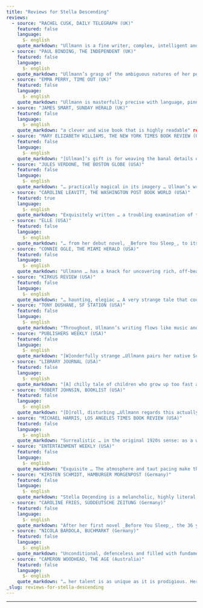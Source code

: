 ```yaml
---
title: "Reviews for Stella Descending"
reviews:
  - source: "RACHEL CUSK, DAILY TELEGRAPH (UK)"
    featured: false
    language:
      $- english
    quote_markdown: "Ullmann is a fine writer, complex, intelligent and scrupulous. The drama of private life, and of the here and now, continues to require voices such as hers." reviews:
  - source: "PAUL BINDING, THE INDEPENDENT (UK)"
    featured: false
    language:
      $- english
    quote_markdown: "Ullmann’s grasp of the ambiguous natures of her people and her understanding of their background is admirably strong. The governing metaphor of the fall, and of the density in those two seconds, is at once poetic and intellectually satisfying … she has a keenness of ear and eye, and a sharpness of mind, that is all her own." reviews:
  - source: "EMMA PERRY, TIME OUT (UK)"
    featured: false
    language:
      $- english
    quote_markdown: "Ullmann is masterfully precise with language, pinning a wealth of detail in a simple phrase" reviews:
  - source: "JAMES SMART, SUNDAY HERALD (UK)"
    featured: false
    language:
      $- english
    quote_markdown: "a clever and wise book that is highly readable" reviews:
  - source: "MARY ELIZABETH WILLIAMS, THE NEW YORK TIMES BOOK REVIEW (USA)"
    featured: false
    language:
      $- english
    quote_markdown: "[Ullman]’s gift is for weaving the banal details of love, career and family with the mystic world of dreams and ghosts into one seamless fabric … The hypnotic allure of the story adds to the reader’s eagerness to return to Stella and share the enigma of her final flight." reviews:
  - source: "JULES VERDONE, THE BOSTON GLOBE (USA)"
    featured: false
    language:
      $- english
    quote_markdown: "… practically magical in its imagery … Ullman’s writing is sparse but not dry, sober without being humorless …The picture of Stella falling … as the novel folds and unfolds, is one that won’t go away anytime soon." reviews:
  - source: "CAROLINE LEAVITT, THE WASHINGTON POST BOOK WORLD (USA)"
    featured: true
    language:
      $- english
    quote_markdown: "Exquisitely written … a troubling examination of the ways that love can be as much of a balancing act as being poised on the edge of a rooftop, desperately hoping to avoid the inescapable fall." reviews:
  - source: "ELLE (USA)"
    featured: false
    language:
      $- english
    quote_markdown: "… from her debut novel, _Before You Sleep_, to its weird and wonderful follow-up, _Stella Descending_, Ullmann has effortlessly established herself a disctinct literary voice … A haunting decontruxtion of the mystery genre, offering no easy answers, but loads of eerie atmosphere. In short, a total original" reviews:
  - source: "CONNIE OGLE, THE MIAMI HERALD (USA)"
    featured: false
    language:
      $- english
    quote_markdown: "Ullmann … has a knack for uncovering rich, off-beat details that lend this disturbing story a breath of black humor" reviews:
  - source: "KIRKUS REVIEW (USA)"
    featured: false
    language:
      $- english
    quote_markdown: "… haunting, elegiac … A very strange tale that could have been unbearably pretentious — but it’s deft and light enough to work, creating just the right atmosphere of foreboding and regret." reviews:
  - source: "TONY DUSHANE, SF STATION (USA)"
    featured: false
    language:
      $- english
    quote_markdown: "Throughout, Ullmann’s writing flows like music and her characters remain intriguing" reviews:
  - source: "PUBLISHERS WEEKLY (USA)"
    featured: false
    language:
      $- english
    quote_markdown: "[W]onderfully strange …Ullmann pairs her native Scandinavian starkness with playful prose … to peculiar, pleasing effect …[T]he reward is an emotionally rich and layered story about the elusiveness of truth." reviews:
  - source: "LIBRARY JOURNAL (USA)"
    featured: false
    language:
      $- english
    quote_markdown: "[A] chilly tale of children who grow up too fast and of adults who don’t grow up at all. This work will appeal to those who don’t mind the absence of a single sympathetic character" reviews:
  - source: "ROBERT JOHNSIN, BOOKLIST (USA)"
    featured: false
    language:
      $- english
    quote_markdown: "[D]roll, disturbing …Ullmann regards this actually fairly conventional family with a theatrical eye, imbuing each scene with portent. In the end, however, Stella and her death remain mysterious" reviews:
  - source: "MICHAEL HARRIS, LOS ANGELES TIMES BOOK REVIEW (USA)"
    featured: false
    language:
      $- english
    quote_markdown: "Surrealistic … in the original 1920s sense: as a work of art that blurs the borders between mundane reality and the reality of fantasies and dreams … Where Ullmann differs is in her humor … her snappy prose and cheeky attitude" reviews:
  - source: "ENTERTAINMENT WEEKLY (USA)"
    featured: false
    language:
      $- english
    quote_markdown: "Exquisite … The atmosphere and taut pacing make this an icily swift read, one whose chill lingers longer than a Scandinavian winter" reviews:
  - source: "KIRSTEN SCHMIDT, HAMBURGER MORGENPOST (Germany)"
    featured: false
    language:
      $- english
    quote_markdown: "Stella Decending is a melancholic, highly literal novel about the inextinguishable longing for intimacy and love in human beings." reviews:
  - source: "CAROLINE FRIES, SÜDDEUTSCHE ZEITUNG (Germany)"
    featured: false
    language:
      $- english
    quote_markdown: "After her first novel _Before You Sleep_, the 36 year old literary critic … with _Stella Decending_ once again succeeds in writing a book about longing, dreams and the absurdities of life. Simply beautiful." reviews:
  - source: "NICOLA BARDOLA, BUCHMARKT (Germany)"
    featured: false
    language:
      $- english
    quote_markdown: "Unconditional, defenceless and filled with fundamental contradictions … Not since Beckett has silence so effectively been used." reviews:
  - source: "CAMERON WOODHEAD, THE AGE (Australia)"
    featured: false
    language:
      $- english
    quote_markdown: "… her talent is as unique as it is prodigious. Her first novel, Before You Sleep, was received to international acclaim. Her second, so often an author’s stumbling block, confirms Ullmann as a writer of empathy and poise. In spare, beautifully crafted prose, _Stella Descending_ whittles away the deceptions that pervade our intimate relationships to expose a gnawing isolation from which only a temporary respite seems possible. It is a painful, deeply distressing novel and yet its cumulative impact produces the opposite- the kind of elation you can get only in the presence of great art."
_slug: reviews-for-stella-descending
---
```


---
